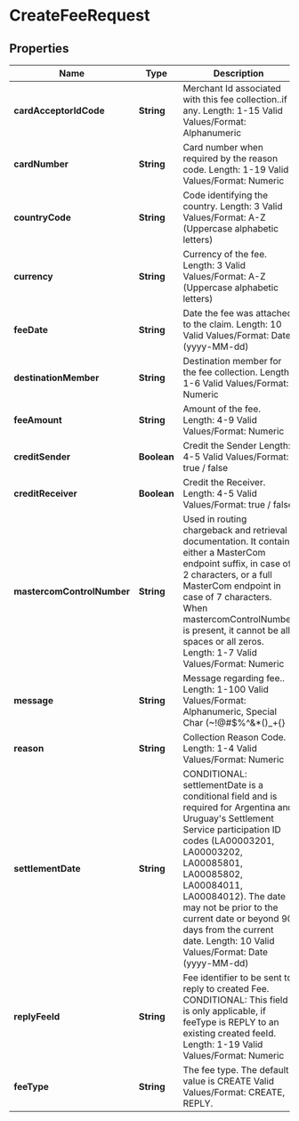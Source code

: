

# CreateFeeRequest


## Properties

| Name | Type | Description | Notes |
|------------ | ------------- | ------------- | -------------|
|**cardAcceptorIdCode** | **String** | Merchant Id associated with this fee collection..if any.   Length: 1-15   Valid Values/Format: Alphanumeric |  [optional] |
|**cardNumber** | **String** | Card number when required by the reason code.   Length: 1-19   Valid Values/Format: Numeric |  [optional] |
|**countryCode** | **String** | Code identifying the country.   Length: 3   Valid Values/Format: A-Z (Uppercase alphabetic letters) |  [optional] |
|**currency** | **String** | Currency of the fee.   Length: 3   Valid Values/Format: A-Z (Uppercase alphabetic letters) |  |
|**feeDate** | **String** | Date the fee was attached to the claim.   Length: 10   Valid Values/Format: Date (yyyy-MM-dd) |  |
|**destinationMember** | **String** | Destination member for the fee collection.   Length: 1-6   Valid Values/Format: Numeric |  |
|**feeAmount** | **String** | Amount of the fee.   Length: 4-9   Valid Values/Format: Numeric |  |
|**creditSender** | **Boolean** | Credit the Sender   Length: 4-5   Valid Values/Format: true / false |  |
|**creditReceiver** | **Boolean** | Credit the Receiver.   Length: 4-5   Valid Values/Format: true / false |  |
|**mastercomControlNumber** | **String** | Used in routing chargeback and retrieval documentation. It contain either a MasterCom endpoint suffix, in case of 2 characters, or a full MasterCom endpoint in case of 7 characters. When mastercomControlNumber is present, it cannot be all spaces or all zeros.   Length: 1-7   Valid Values/Format: Numeric |  [optional] |
|**message** | **String** | Message regarding fee..   Length: 1-100   Valid Values/Format: Alphanumeric, Special Char (~!@#$%^&amp;*()_+{}|:\&quot;&lt;&gt;?,./;&#39;[]-&#x3D;) |  [optional] |
|**reason** | **String** | Collection Reason Code.   Length: 1-4   Valid Values/Format: Numeric |  |
|**settlementDate** | **String** | CONDITIONAL: settlementDate is a conditional field and is required for Argentina and Uruguay&#39;s Settlement Service participation ID codes (LA00003201, LA00003202, LA00085801, LA00085802, LA00084011, LA00084012). The date may not be prior to the current date or beyond 90 days from the current date.   Length: 10   Valid Values/Format: Date (yyyy-MM-dd) |  [optional] |
|**replyFeeId** | **String** | Fee identifier to be sent to reply to created Fee.   CONDITIONAL: This field is only applicable, if feeType is REPLY to an existing created feeId.   Length: 1-19   Valid Values/Format: Numeric |  [optional] |
|**feeType** | **String** | The fee type.   The default value is CREATE   Valid Values/Format: CREATE, REPLY. |  [optional] |



